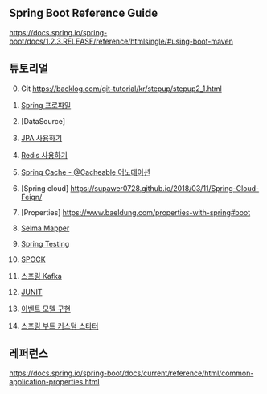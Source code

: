 ## Spring Boot Reference Guide ##
https://docs.spring.io/spring-boot/docs/1.2.3.RELEASE/reference/htmlsingle/#using-boot-maven


## 튜토리얼  ##


0. Git https://backlog.com/git-tutorial/kr/stepup/stepup2_1.html

1. [Spring 프로파일](https://github.com/gnosia93/spring-sample/blob/master/spring-conf.md)

2. [DataSource]

2. [JPA 사용하기](https://github.com/gnosia93/spring-sample/blob/master/spring-jpa.md)

3. [Redis 사용하기](https://github.com/gnosia93/spring-sample/blob/master/spring-redis.md)

4. [Spring Cache - @Cacheable 어노테이션](https://github.com/gnosia93/spring-sample/blob/master/spring-cache.md)

5. [Spring cloud] https://supawer0728.github.io/2018/03/11/Spring-Cloud-Feign/

6. [Properties] https://www.baeldung.com/properties-with-spring#boot

7. [Selma Mapper](https://github.com/gnosia93/spring-sample/blob/master/spring-selma.md)

8. [Spring Testing](https://github.com/gnosia93/spring-sample/blob/master/spring-test.md)

10. [SPOCK](https://github.com/gnosia93/spring-sample/blob/master/spring-spock.md)

11. [스프링 Kafka](https://github.com/gnosia93/spring-sample/blob/master/spring-kafka.md) 

12. [JUNIT](https://github.com/gnosia93/spring-sample/blob/master/spring-junit.md)

13. [이벤트 모델 구현](https://github.com/gnosia93/spring-sample/blob/master/spring-event.md)

14. [스프링 부트 커스텀 스타터]()



## 레퍼런스 ##
https://docs.spring.io/spring-boot/docs/current/reference/html/common-application-properties.html

    
